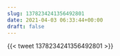 ```yaml
---
slug: 1378234241356492801
date: 2021-04-03 06:33:44+00:00
draft: false
---
```


{{< tweet 1378234241356492801 >}}
